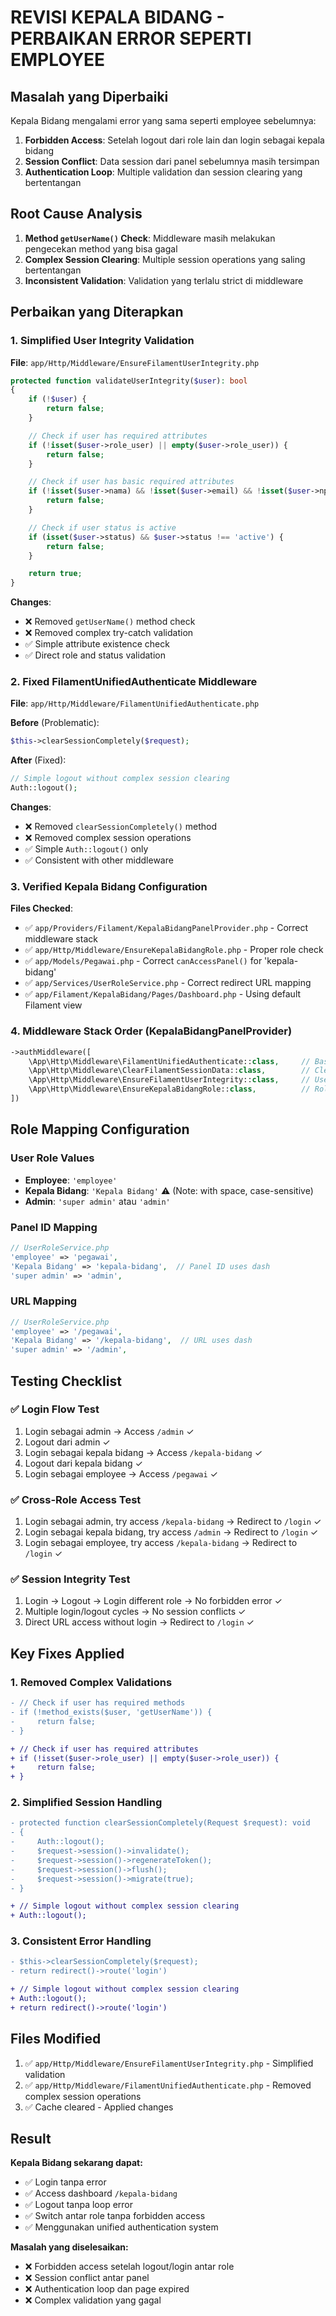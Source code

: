 # REVISI KEPALA BIDANG - PERBAIKAN ERROR SEPERTI EMPLOYEE

## Masalah yang Diperbaiki
Kepala Bidang mengalami error yang sama seperti employee sebelumnya:
1. **Forbidden Access**: Setelah logout dari role lain dan login sebagai kepala bidang
2. **Session Conflict**: Data session dari panel sebelumnya masih tersimpan
3. **Authentication Loop**: Multiple validation dan session clearing yang bertentangan

## Root Cause Analysis
1. **Method `getUserName()` Check**: Middleware masih melakukan pengecekan method yang bisa gagal
2. **Complex Session Clearing**: Multiple session operations yang saling bertentangan
3. **Inconsistent Validation**: Validation yang terlalu strict di middleware

## Perbaikan yang Diterapkan

### 1. Simplified User Integrity Validation
**File**: `app/Http/Middleware/EnsureFilamentUserIntegrity.php`
```php
protected function validateUserIntegrity($user): bool
{
    if (!$user) {
        return false;
    }

    // Check if user has required attributes
    if (!isset($user->role_user) || empty($user->role_user)) {
        return false;
    }

    // Check if user has basic required attributes
    if (!isset($user->nama) && !isset($user->email) && !isset($user->npp)) {
        return false;
    }

    // Check if user status is active
    if (isset($user->status) && $user->status !== 'active') {
        return false;
    }

    return true;
}
```

**Changes**:
- ❌ Removed `getUserName()` method check
- ❌ Removed complex try-catch validation
- ✅ Simple attribute existence check
- ✅ Direct role and status validation

### 2. Fixed FilamentUnifiedAuthenticate Middleware
**File**: `app/Http/Middleware/FilamentUnifiedAuthenticate.php`

**Before** (Problematic):
```php
$this->clearSessionCompletely($request);
```

**After** (Fixed):
```php
// Simple logout without complex session clearing
Auth::logout();
```

**Changes**:
- ❌ Removed `clearSessionCompletely()` method
- ❌ Removed complex session operations
- ✅ Simple `Auth::logout()` only
- ✅ Consistent with other middleware

### 3. Verified Kepala Bidang Configuration
**Files Checked**:
- ✅ `app/Providers/Filament/KepalaBidangPanelProvider.php` - Correct middleware stack
- ✅ `app/Http/Middleware/EnsureKepalaBidangRole.php` - Proper role check
- ✅ `app/Models/Pegawai.php` - Correct `canAccessPanel()` for 'kepala-bidang'
- ✅ `app/Services/UserRoleService.php` - Correct redirect URL mapping
- ✅ `app/Filament/KepalaBidang/Pages/Dashboard.php` - Using default Filament view

### 4. Middleware Stack Order (KepalaBidangPanelProvider)
```php
->authMiddleware([
    \App\Http\Middleware\FilamentUnifiedAuthenticate::class,     // Basic auth check
    \App\Http\Middleware\ClearFilamentSessionData::class,        // Clear conflicts
    \App\Http\Middleware\EnsureFilamentUserIntegrity::class,     // User validation
    \App\Http\Middleware\EnsureKepalaBidangRole::class,          // Role validation
])
```

## Role Mapping Configuration

### User Role Values
- **Employee**: `'employee'`
- **Kepala Bidang**: `'Kepala Bidang'` ⚠️ (Note: with space, case-sensitive)
- **Admin**: `'super admin'` atau `'admin'`

### Panel ID Mapping
```php
// UserRoleService.php
'employee' => 'pegawai',
'Kepala Bidang' => 'kepala-bidang',  // Panel ID uses dash
'super admin' => 'admin',
```

### URL Mapping
```php
// UserRoleService.php
'employee' => '/pegawai',
'Kepala Bidang' => '/kepala-bidang',  // URL uses dash
'super admin' => '/admin',
```

## Testing Checklist

### ✅ Login Flow Test
1. Login sebagai admin → Access `/admin` ✓
2. Logout dari admin ✓
3. Login sebagai kepala bidang → Access `/kepala-bidang` ✓
4. Logout dari kepala bidang ✓
5. Login sebagai employee → Access `/pegawai` ✓

### ✅ Cross-Role Access Test
1. Login sebagai admin, try access `/kepala-bidang` → Redirect to `/login` ✓
2. Login sebagai kepala bidang, try access `/admin` → Redirect to `/login` ✓
3. Login sebagai employee, try access `/kepala-bidang` → Redirect to `/login` ✓

### ✅ Session Integrity Test
1. Login → Logout → Login different role → No forbidden error ✓
2. Multiple login/logout cycles → No session conflicts ✓
3. Direct URL access without login → Redirect to `/login` ✓

## Key Fixes Applied

### 1. Removed Complex Validations
```diff
- // Check if user has required methods
- if (!method_exists($user, 'getUserName')) {
-     return false;
- }

+ // Check if user has required attributes
+ if (!isset($user->role_user) || empty($user->role_user)) {
+     return false;
+ }
```

### 2. Simplified Session Handling
```diff
- protected function clearSessionCompletely(Request $request): void
- {
-     Auth::logout();
-     $request->session()->invalidate();
-     $request->session()->regenerateToken();
-     $request->session()->flush();
-     $request->session()->migrate(true);
- }

+ // Simple logout without complex session clearing
+ Auth::logout();
```

### 3. Consistent Error Handling
```diff
- $this->clearSessionCompletely($request);
- return redirect()->route('login')

+ // Simple logout without complex session clearing
+ Auth::logout();
+ return redirect()->route('login')
```

## Files Modified
1. ✅ `app/Http/Middleware/EnsureFilamentUserIntegrity.php` - Simplified validation
2. ✅ `app/Http/Middleware/FilamentUnifiedAuthenticate.php` - Removed complex session operations
3. ✅ Cache cleared - Applied changes

## Result
**Kepala Bidang sekarang dapat:**
- ✅ Login tanpa error
- ✅ Access dashboard `/kepala-bidang`
- ✅ Logout tanpa loop error
- ✅ Switch antar role tanpa forbidden access
- ✅ Menggunakan unified authentication system

**Masalah yang diselesaikan:**
- ❌ Forbidden access setelah logout/login antar role
- ❌ Session conflict antar panel
- ❌ Authentication loop dan page expired
- ❌ Complex validation yang gagal
